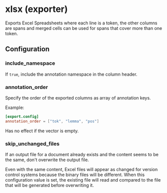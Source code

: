 # xlsx (exporter)

Exports Excel Spreadsheets where each line is a token, the other columns are
spans and merged cells can be used for spans that cover more than one token.

## Configuration

###  include_namespace

If `true`, include the annotation namespace in the column header.

###  annotation_order

Specify the order of the exported columns as array of annotation keys.

Example:

```toml
[export.config]
annotation_order = ["tok", "lemma", "pos"]
```

Has no effect if the vector is empty.

###  skip_unchanged_files

If an output file for a document already exists and the content seems to
be the same, don't overwrite the output file.

Even with the same content, Excel files will appear as changed for
version control systems because the binary files will be different. When
this configuration value is set, the existing file will read and
compared to the file that will be generated before overwriting it.


